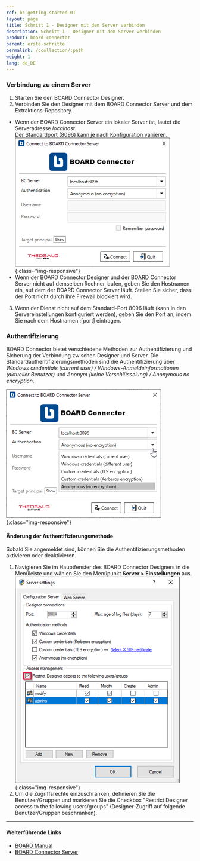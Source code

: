 ```yaml
---
ref: bc-getting-started-01
layout: page
title: Schritt 1 - Designer mit dem Server verbinden
description: Schritt 1 - Designer mit dem Server verbinden
product: board-connector
parent: erste-schritte
permalink: /:collection/:path
weight: 1
lang: de_DE
---
```

### Verbindung zu einem Server
1. Starten Sie den BOARD Connector Designer.
2. Verbinden Sie den Designer mit dem BOARD Connector Server und dem Extraktions-Repository.
- Wenn der BOARD Connector Server ein lokaler Server ist, lautet die Serveradresse *localhost*.<br>
Der Standardport (8096) kann je nach Konfiguration variieren.  
![XU3_Designer_Connect](/img/content/board/bc_connect_screen.png){:class="img-responsive"}
- Wenn der BOARD Connector Designer und der BOARD Connector Server nicht auf demselben Rechner laufen, geben Sie den Hostnamen ein, auf dem der BOARD Connector Server läuft. Stellen Sie sicher, dass der Port nicht durch Ihre Firewall blockiert wird.
3. Wenn der Dienst nicht auf dem Standard-Port 8096 läuft (kann in den Servereinstellungen konfiguriert werden), geben Sie den Port an, indem Sie nach dem Hostnamen :[port] eintragen.

### Authentifizierung
BOARD Connector bietet verschiedene Methoden zur Authentifizierung und Sicherung der Verbindung zwischen Designer und Server. Die Standardauthentifizierungsmethoden sind die Authentifizierung über  *Windows credentials (current user) / Windows-Anmeldeinformationen (aktueller Benutzer)* und *Anonym (keine Verschlüsselung) / Anonymous no encryption*.

![XU3_Designer_Authentication](/img/content/board/bc_Designer_Authentication.png){:class="img-responsive"}

#### Änderung der Authentifizierungsmethode
Sobald Sie angemeldet sind, können Sie die Authentifizierungsmethoden aktivieren oder deaktivieren. <br>
1. Navigieren Sie im Hauptfenster des BOARD Connector Designers in die Menüleiste und wählen Sie den Menüpunkt **Server > Einstellungen** aus.  
![Server Einstellungen](/img/content/Server-Settings.png){:class="img-responsive"}
2. Um die Zugriffsrechte einzuschränken, definieren Sie die Benutzer/Gruppen und markieren Sie die Checkbox "Restrict Designer access to the following users/groups" (Designer-Zugriff auf folgende Benutzer/Gruppen beschränken).

****
#### Weiterführende Links
- [BOARD Manual](https://www.boardmanual.com/)
- [BOARD Connector Server](../server)

